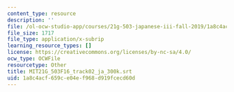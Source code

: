 ```yaml
---
content_type: resource
description: ''
file: /ol-ocw-studio-app/courses/21g-503-japanese-iii-fall-2019/1a8c4acf659ce04ef968d919fcecd60d_MIT21G_503F16_track02_ja_300k.srt
file_size: 1717
file_type: application/x-subrip
learning_resource_types: []
license: https://creativecommons.org/licenses/by-nc-sa/4.0/
ocw_type: OCWFile
resourcetype: Other
title: MIT21G_503F16_track02_ja_300k.srt
uid: 1a8c4acf-659c-e04e-f968-d919fcecd60d
---
```

